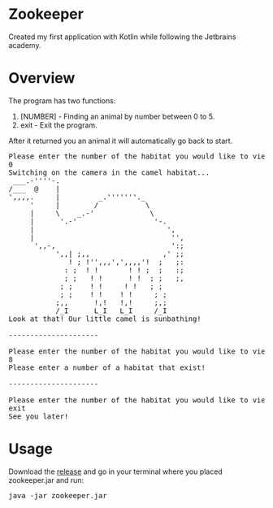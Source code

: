 # Zookeeper

Created my first application with Kotlin while following the Jetbrains academy.

# Overview
The program has two functions:
1. [NUMBER] - Finding an animal by number between 0 to 5.
2. exit - Exit the program.

After it returned you an animal it will automatically go back to start.
<pre>
Please enter the number of the habitat you would like to view:
0
Switching on the camera in the camel habitat...
 ___.-''''-.
/___  @    |
',,,,.     |         _.'''''''._
     '     |        /           \
     |     \    _.-'             \
     |      '.-'                  '-.
     |                               ',
     |                                '',
      ',,-,                           ':;
           ',,| ;,,                 ,' ;;
              ! ; !'',,,',',,,,'!  ;   ;:
             : ;  ! !       ! ! ;  ;   :;
             ; ;   ! !      ! !  ; ;   ;,
            ; ;    ! !     ! !   ; ;
            ; ;    ! !    ! !     ; ;
           ;,,      !,!   !,!     ;,;
           /_I      L_I   L_I     /_I
Look at that! Our little camel is sunbathing!

---------------------

Please enter the number of the habitat you would like to view:
8
Please enter a number of a habitat that exist!

---------------------

Please enter the number of the habitat you would like to view:
exit
See you later!
</pre>

# Usage
Download the <a href="https://github.com/SanderPals/Zookeeper/releases">release</a> and go in your terminal where you placed zookeeper.jar and run:
<pre>java -jar zookeeper.jar</pre>
